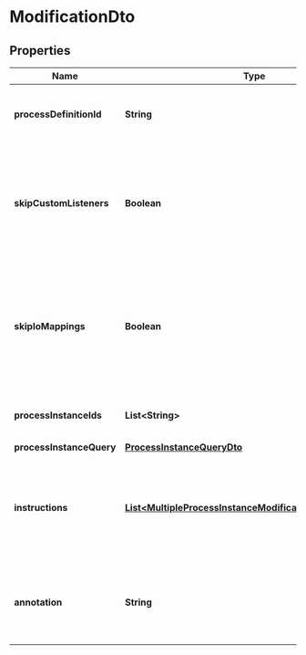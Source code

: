 

# ModificationDto

## Properties

Name | Type | Description | Notes
------------ | ------------- | ------------- | -------------
**processDefinitionId** | **String** | The id of the process definition for the modification |  [optional]
**skipCustomListeners** | **Boolean** | Skip execution listener invocation for activities that are started or ended as part of this request. |  [optional]
**skipIoMappings** | **Boolean** | Skip execution of [input/output variable mappings](https://docs.camunda.org/manual/7.18/user-guide/process-engine/variables/#input-output-variable-mapping) for activities that are started or ended as part of this request. |  [optional]
**processInstanceIds** | **List&lt;String&gt;** | A list of process instance ids to modify. |  [optional]
**processInstanceQuery** | [**ProcessInstanceQueryDto**](ProcessInstanceQueryDto.md) |  |  [optional]
**instructions** | [**List&lt;MultipleProcessInstanceModificationInstructionDto&gt;**](MultipleProcessInstanceModificationInstructionDto.md) | An array of modification instructions. The instructions are executed in the order they are in.  |  [optional]
**annotation** | **String** | An arbitrary text annotation set by a user for auditing reasons. |  [optional]




